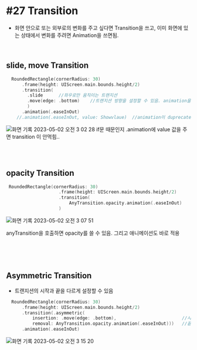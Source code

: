 # **#27 Transition**

- 화면 안으로 또는 외부로의 변화를 주고 싶다면 Transition을 쓰고,
이미 화면에 있는 상태에서 변화를 주려면 Animation을 쓰면됨. 
<br>

## slide, move Transition

```swift
  RoundedRectangle(cornerRadius: 30)
      .frame(height: UIScreen.main.bounds.height/2)
      .transition(
        .slide      //좌우로만 움직이는 트랜지션
        .move(edge: .bottom)    //트랜지션 방향을 설정할 수 있음. animation을 spring으로 줘도 잘 어울림
        )
      .animation(.easeInOut)
    //.animation(.easeInOut, value: Showvlaue)  //animation이 duprecated되서 일케 써야되는데 안 먹힌다.. 왠지 모르겟음
```
![화면 기록 2023-05-02 오전 3 02 28](https://user-images.githubusercontent.com/87987002/235502550-ebdb9dbe-f104-411d-9be4-a09b8ad0bc49.gif)
if문 때문인지 .animation에 value 값을 주면 transition 이 안먹힘.. 


<br>
<br>

## opacity Transition

```swift
 RoundedRectangle(cornerRadius: 30)
                    .frame(height: UIScreen.main.bounds.height/2)
                    .transition(
                        AnyTransition.opacity.animation(.easeInOut)
                    )
```




![화면 기록 2023-05-02 오전 3 07 51](https://user-images.githubusercontent.com/87987002/235503307-7eb46785-3f92-49ed-a901-52a770ef5c3e.gif)

anyTransition을 호출하면 opacity를 쓸 수 있음. 그리고 애니메이션도 바로 적용

<br>
<br>
<br>

## Asymmetric Transition
- 트랜지션의 시작과 끝을 다르게 설정할 수 있음

```swift
  RoundedRectangle(cornerRadius: 30)
      .frame(height: UIScreen.main.bounds.height/2)
      .transition(.asymmetric(
          insertion: .move(edge: .bottom),                         //시작 - move
          removal: AnyTransition.opacity.animation(.easeInOut)))   //끝 - opacity
      .animation(.easeInOut)
```

![화면 기록 2023-05-02 오전 3 15 20](https://user-images.githubusercontent.com/87987002/235504551-81152c0e-ad4e-45ca-bb6c-25f9cbbbad98.gif)